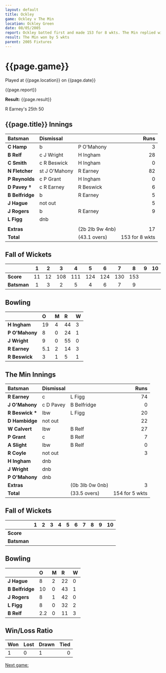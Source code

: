 ```yaml
---
layout: default
title: Ockley
game: Ockley v The Min
location: Ockley Green
date: 08/05/2005
report: Ockley batted first and made 153 for 8 wkts. The Min replied with 154 for 5 wkts 
result: The Min won by 5 wkts
parent: 2005 Fixtures
---
```


# {{page.game}}

Played at {{page.location}} on {{page.date}}

{{page.report}}

**Result:** {{page.result}}

R Earney's 25th 50

## {{page.title}} Innings

| Batsman | Dismissal |  | Runs |
|:---|:---|---|---:|
| **C Hamp** | b | P O'Mahony | 3 |
| **B Relf** | c J Wright | H Ingham | 28 |
| **C Smith** | c R Beswick | H Ingham | 0 |
| **N Fletcher** | st J O'Mahony | R Earney | 82 |
| **P Reynolds** | c P Grant | H Ingham | 0 |
| **D Pavey &#8224;** | c R Earney | R Beswick | 6 |
| **B Belfridge** | b | R Earney | 5 |
| **J Hague** | not out |  | 5 |
| **J Rogers** | b | R Earney | 9 |
| **L Figg** | dnb |  |  |
|  |  |  |  |
| **Extras** | | (2b 2lb 9w 4nb) | 17 |
| **Total** | | (43.1 overs) | 153 for 8 wkts |

## Fall of Wickets

| | 1 | 2 | 3 | 4 | 5 | 6 | 7 | 8 | 9 | 10 |
|---|:---:|:---:|:---:|:---:|:---:|:---:|:---:|:---:|:---:|:---:|
| **Score** | 11 | 12 | 108 | 111 | 124 | 124 | 130 | 153 |  |  |
| **Batsman** | 1 | 3 | 2 | 5 | 4 | 6 | 7 | 9 |  |  |

## Bowling

| | O | M | R | W |
|---|:---|:---|:---|:---|
| **H Ingham** | 19 | 4 | 44 | 3 |
| **P O'Mahony** | 8 | 0 | 24 | 1 |
| **J Wright** | 9 | 0 | 55 | 0 |
| **R Earney** | 5.1 | 2 | 14 | 3 |
| **R Beswick** | 3 | 1 | 5 | 1 |

## The Min Innings

| Batsman | Dismissal |  | Runs |
|:---|:---|---|---:|
| **R Earney** | c | L Figg | 74 |
| **J O'Mahony** | c D Pavey | B Belfridge | 0 |
| **R Beswick &#42;** | lbw | L Figg | 20 |
| **D Hambidge** | not out |  | 22 |
| **W Calvert** | lbw | B Relf | 27 |
| **P Grant** | c | B Relf | 7 |
| **A Slight** | lbw | B Relf | 0 |
| **R Coyle** | not out |  | 3 |
| **H Ingham** | dnb |  |  |
| **J Wright** | dnb |  |  |
| **P O'Mahony** | dnb |  |  |
| **Extras** | | (0b 3lb 0w 0nb) | 3 |
| **Total** | | (33.5 overs) | 154 for 5 wkts |

## Fall of Wickets

| | 1 | 2 | 3 | 4 | 5 | 6 | 7 | 8 | 9 | 10 |
|---|:---:|:---:|:---:|:---:|:---:|:---:|:---:|:---:|:---:|:---:|
| **Score** |  |  |  |  |  |  |  |  |  |  |
| **Batsman** |  |  |  |  |  |  |  |  |  |  |

## Bowling

| | O | M | R | W |
|---|:---|:---|:---|:---|
| **J Hague** | 8 | 2 | 22 | 0 |
| **B Belfridge** | 10 | 0 | 43 | 1 |
| **J Rogers** | 8 | 1 | 42 | 0 |
| **L Figg** | 8 | 0 | 32 | 2 |
| **B Relf** | 2.2 | 0 | 11 | 3 |

## Win/Loss Ratio

| Won | Lost | Drawn | Tied |
|:---|:---|:---|---:|
| 1 | 0 | 1 | 0 |

[Next game:]({{page.next}})